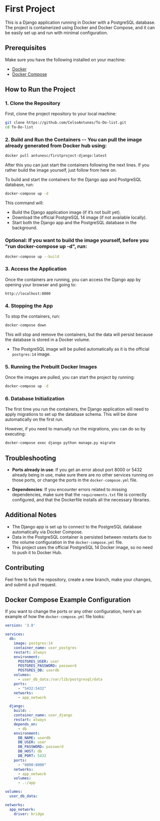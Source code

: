 
# First Project

This is a Django application running in Docker with a PostgreSQL database. The project is containerized using Docker and Docker Compose, and it can be easily set up and run with minimal configuration.

## Prerequisites

Make sure you have the following installed on your machine:

- [Docker](https://docs.docker.com/get-docker/)
- [Docker Compose](https://docs.docker.com/compose/install/)

## How to Run the Project

### 1. Clone the Repository

First, clone the project repository to your local machine:

```bash
git clone https://github.com/CelsoAntunes/To-Do-list.git
cd To-Do-list
```

### 2. Build and Run the Containers -- You can pull the image already generated from Docker hub using: 

```bash
docker pull antunesc/firstproject-django:latest
```

After this you can just start the containers following the next lines. If you rather build the image yourself, just follow from here on.

To build and start the containers for the Django app and PostgreSQL database, run:

```bash
docker-compose up -d
```

This command will:

- Build the Django application image (if it’s not built yet).
- Download the official PostgreSQL 14 image (if not available locally).
- Start both the Django app and the PostgreSQL database in the background.

### Optional: If you want to build the image yourself, before you "run docker-compose up -d", run:
```bash
docker-compose up --build
```

### 3. Access the Application

Once the containers are running, you can access the Django app by opening your browser and going to:

```
http://localhost:8000
```

### 4. Stopping the App

To stop the containers, run:

```bash
docker-compose down
```

This will stop and remove the containers, but the data will persist because the database is stored in a Docker volume.

- The PostgreSQL image will be pulled automatically as it is the official `postgres:14` image.

### 5. Running the Prebuilt Docker Images

Once the images are pulled, you can start the project by running:

```bash
docker-compose up -d
```

### 6. Database Initialization

The first time you run the containers, the Django application will need to apply migrations to set up the database schema. This will be done automatically on the first run.

However, if you need to manually run the migrations, you can do so by executing:

```bash
docker-compose exec django python manage.py migrate
```

## Troubleshooting

- **Ports already in use**: If you get an error about port 8000 or 5432 already being in use, make sure there are no other services running on those ports, or change the ports in the `docker-compose.yml` file.

- **Dependencies**: If you encounter errors related to missing dependencies, make sure that the `requirements.txt` file is correctly configured, and that the Dockerfile installs all the necessary libraries.

## Additional Notes

- The Django app is set up to connect to the PostgreSQL database automatically via Docker Compose.
- Data in the PostgreSQL container is persisted between restarts due to the volume configuration in the `docker-compose.yml` file.
- This project uses the official PostgreSQL 14 Docker image, so no need to push it to Docker Hub.

## Contributing

Feel free to fork the repository, create a new branch, make your changes, and submit a pull request.

## Docker Compose Example Configuration

If you want to change the ports or any other configuration, here's an example of how the `docker-compose.yml` file looks:

```yaml
version: '3.8'

services:
  db:
    image: postgres:14
    container_name: user_postgres
    restart: always
    environment:
      POSTGRES_USER: user
      POSTGRES_PASSWORD: password
      POSTGRES_DB: userdb
    volumes:
      - user_db_data:/var/lib/postgresql/data
    ports:
      - "5432:5432"
    networks:
      - app_network

  django:
    build: .
    container_name: user_django
    restart: always
    depends_on:
      - db
    environment:
      DB_NAME: userdb
      DB_USER: user
      DB_PASSWORD: password
      DB_HOST: db
      DB_PORT: 5432
    ports:
      - "8000:8000"
    networks:
      - app_network
    volumes:
      - .:/app

volumes:
  user_db_data:

networks:
  app_network:
    driver: bridge
```

